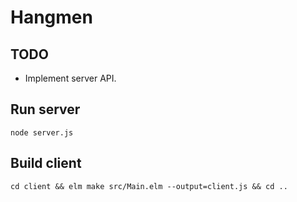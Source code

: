 # Hangmen

## TODO

- Implement server API.

## Run server

```
node server.js
```

## Build client

```
cd client && elm make src/Main.elm --output=client.js && cd ..
```
